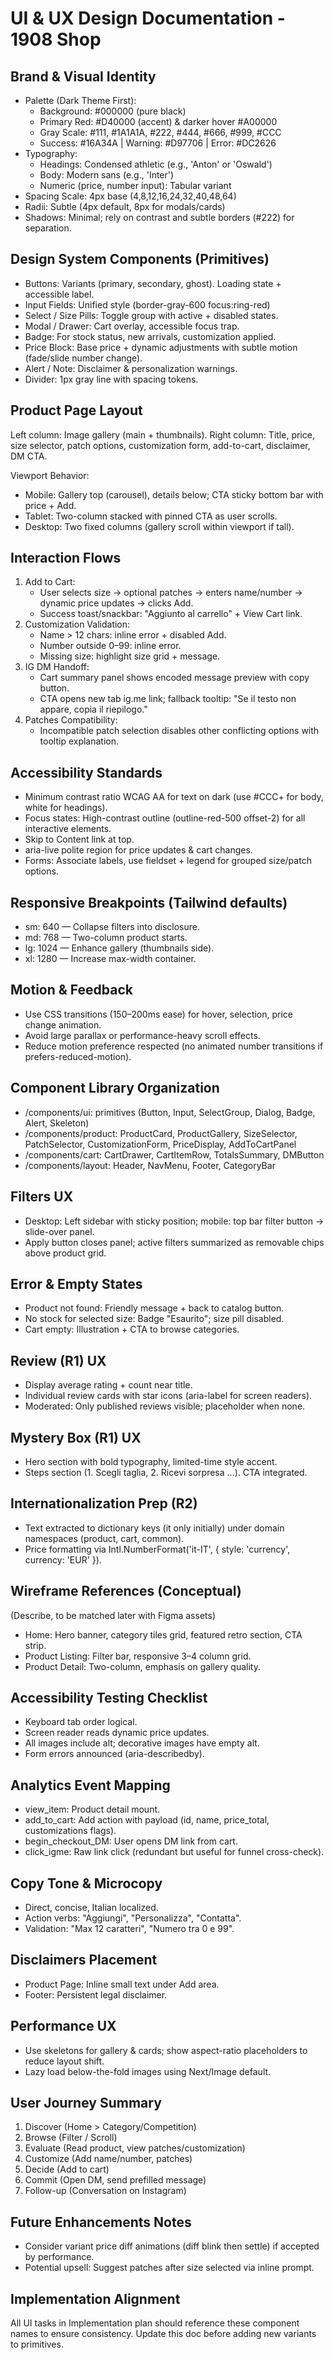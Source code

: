 # UI & UX Design Documentation - 1908 Shop

## Brand & Visual Identity

- Palette (Dark Theme First):
  - Background: #000000 (pure black)
  - Primary Red: #D40000 (accent) & darker hover #A00000
  - Gray Scale: #111, #1A1A1A, #222, #444, #666, #999, #CCC
  - Success: #16A34A | Warning: #D97706 | Error: #DC2626
- Typography:
  - Headings: Condensed athletic (e.g., 'Anton' or 'Oswald')
  - Body: Modern sans (e.g., 'Inter')
  - Numeric (price, number input): Tabular variant
- Spacing Scale: 4px base (4,8,12,16,24,32,40,48,64)
- Radii: Subtle (4px default, 8px for modals/cards)
- Shadows: Minimal; rely on contrast and subtle borders (#222) for separation.

## Design System Components (Primitives)

- Buttons: Variants (primary, secondary, ghost). Loading state + accessible label.
- Input Fields: Unified style (border-gray-600 focus:ring-red)
- Select / Size Pills: Toggle group with active + disabled states.
- Modal / Drawer: Cart overlay, accessible focus trap.
- Badge: For stock status, new arrivals, customization applied.
- Price Block: Base price + dynamic adjustments with subtle motion (fade/slide number change).
- Alert / Note: Disclaimer & personalization warnings.
- Divider: 1px gray line with spacing tokens.

## Product Page Layout

Left column: Image gallery (main + thumbnails). Right column: Title, price, size selector, patch options, customization form, add-to-cart, disclaimer, DM CTA.

Viewport Behavior:

- Mobile: Gallery top (carousel), details below; CTA sticky bottom bar with price + Add.
- Tablet: Two-column stacked with pinned CTA as user scrolls.
- Desktop: Two fixed columns (gallery scroll within viewport if tall).

## Interaction Flows

1. Add to Cart:
   - User selects size → optional patches → enters name/number → dynamic price updates → clicks Add.
   - Success toast/snackbar: "Aggiunto al carrello" + View Cart link.
2. Customization Validation:
   - Name > 12 chars: inline error + disabled Add.
   - Number outside 0–99: inline error.
   - Missing size: highlight size grid + message.
3. IG DM Handoff:
   - Cart summary panel shows encoded message preview with copy button.
   - CTA opens new tab ig.me link; fallback tooltip: "Se il testo non appare, copia il riepilogo."
4. Patches Compatibility:
   - Incompatible patch selection disables other conflicting options with tooltip explanation.

## Accessibility Standards

- Minimum contrast ratio WCAG AA for text on dark (use #CCC+ for body, white for headings).
- Focus states: High-contrast outline (outline-red-500 offset-2) for all interactive elements.
- Skip to Content link at top.
- aria-live polite region for price updates & cart changes.
- Forms: Associate labels, use fieldset + legend for grouped size/patch options.

## Responsive Breakpoints (Tailwind defaults)

- sm: 640 — Collapse filters into disclosure.
- md: 768 — Two-column product starts.
- lg: 1024 — Enhance gallery (thumbnails side).
- xl: 1280 — Increase max-width container.

## Motion & Feedback

- Use CSS transitions (150–200ms ease) for hover, selection, price change animation.
- Avoid large parallax or performance-heavy scroll effects.
- Reduce motion preference respected (no animated number transitions if prefers-reduced-motion).

## Component Library Organization

- /components/ui: primitives (Button, Input, SelectGroup, Dialog, Badge, Alert, Skeleton)
- /components/product: ProductCard, ProductGallery, SizeSelector, PatchSelector, CustomizationForm, PriceDisplay, AddToCartPanel
- /components/cart: CartDrawer, CartItemRow, TotalsSummary, DMButton
- /components/layout: Header, NavMenu, Footer, CategoryBar

## Filters UX

- Desktop: Left sidebar with sticky position; mobile: top bar filter button → slide-over panel.
- Apply button closes panel; active filters summarized as removable chips above product grid.

## Error & Empty States

- Product not found: Friendly message + back to catalog button.
- No stock for selected size: Badge "Esaurito"; size pill disabled.
- Cart empty: Illustration + CTA to browse categories.

## Review (R1) UX

- Display average rating + count near title.
- Individual review cards with star icons (aria-label for screen readers).
- Moderated: Only published reviews visible; placeholder when none.

## Mystery Box (R1) UX

- Hero section with bold typography, limited-time style accent.
- Steps section (1. Scegli taglia, 2. Ricevi sorpresa ...). CTA integrated.

## Internationalization Prep (R2)

- Text extracted to dictionary keys (it only initially) under domain namespaces (product, cart, common).
- Price formatting via Intl.NumberFormat('it-IT', { style: 'currency', currency: 'EUR' }).

## Wireframe References (Conceptual)

(Describe, to be matched later with Figma assets)

- Home: Hero banner, category tiles grid, featured retro section, CTA strip.
- Product Listing: Filter bar, responsive 3–4 column grid.
- Product Detail: Two-column, emphasis on gallery quality.

## Accessibility Testing Checklist

- Keyboard tab order logical.
- Screen reader reads dynamic price updates.
- All images include alt; decorative images have empty alt.
- Form errors announced (aria-describedby).

## Analytics Event Mapping

- view_item: Product detail mount.
- add_to_cart: Add action with payload (id, name, price_total, customizations flags).
- begin_checkout_DM: User opens DM link from cart.
- click_igme: Raw link click (redundant but useful for funnel cross-check).

## Copy Tone & Microcopy

- Direct, concise, Italian localized.
- Action verbs: "Aggiungi", "Personalizza", "Contatta".
- Validation: "Max 12 caratteri", "Numero tra 0 e 99".

## Disclaimers Placement

- Product Page: Inline small text under Add area.
- Footer: Persistent legal disclaimer.

## Performance UX

- Use skeletons for gallery & cards; show aspect-ratio placeholders to reduce layout shift.
- Lazy load below-the-fold images using Next/Image default.

## User Journey Summary

1. Discover (Home > Category/Competition)
2. Browse (Filter / Scroll)
3. Evaluate (Read product, view patches/customization)
4. Customize (Add name/number, patches)
5. Decide (Add to cart)
6. Commit (Open DM, send prefilled message)
7. Follow-up (Conversation on Instagram)

## Future Enhancements Notes

- Consider variant price diff animations (diff blink then settle) if accepted by performance.
- Potential upsell: Suggest patches after size selected via inline prompt.

## Implementation Alignment

All UI tasks in Implementation plan should reference these component names to ensure consistency. Update this doc before adding new variants to primitives.
